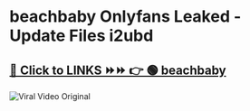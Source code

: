 
 # beachbaby Onlyfans Leaked - Update Files i2ubd

## <h2><a href="https://clipsfans.com/beachbaby&ref=git">🔗 Click to LINKS ⏩⏩ 👉 🟢 beachbaby </a></h2>

<a href="https://clipsfans.com/beachbaby&ref=git" rel="nofollow" data-target="animated-image.originalLink"><img src="https://i.ibb.co.com/xMMVF88/686577567.gif" alt="Viral Video Original" style="max-width: 100%; display: inline-block;" data-target="animated-image.originalImage"></a>

